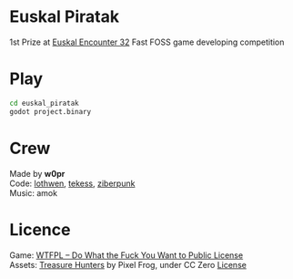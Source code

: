 # Euskal Piratak
1st Prize at [Euskal Encounter 32](https://ee32.euskalencounter.org/) Fast FOSS game developing competition

# Play
```bash
cd euskal_piratak
godot project.binary
```

# Crew
Made by **w0pr**  
Code: [lothwen](https://github.com/lothwen), [tekess](https://github.com/smeruelo), [ziberpunk](https://github.com/abeaumont)  
Music: amok

# Licence
Game: [WTFPL – Do What the Fuck You Want to Public License](http://www.wtfpl.net/)  
Assets: [Treasure Hunters](https://pixelfrog-assets.itch.io/treasure-hunters) by Pixel Frog, under CC Zero [License](http://creativecommons.org/publicdomain/zero/1.0/)
